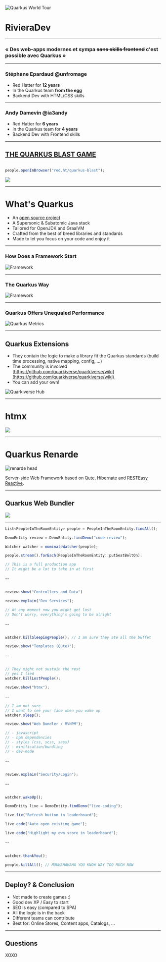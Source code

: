 ![Quarkus World Tour](assets/worldtour.png)

# RivieraDev

---

### « Des web-apps modernes et sympa ~~sans skills frontend~~ c'est possible avec Quarkus »

---

### Stéphane Epardaud @unfromage

- Red Hatter for **12 years**
- In the Quarkus team **from the egg**
- Backend Dev with HTML/CSS skills

---

### Andy Damevin @ia3andy

- Red Hatter for **6 years**
-  In the Quarkus team for **4 years**
- Backend Dev with Frontend skills


---

## <a href="https://red.ht/quarkus-blast" target="_blank">THE QUARKUS BLAST GAME</a>


```javascript

people.openInBrowser("red.ht/quarkus-blast");


```

![](assets/qr-code-white.png)<!-- .element height="30%" width="30%" -->

---

# What's Quarkus

-  An [open source project](https://quarkus.io/community/)
-  A Supersonic & Subatomic Java stack
- Tailored for OpenJDK and GraalVM
- Crafted from the best of breed libraries and standards
- Made to let you focus on your code and enjoy it


---

### How Does a Framework Start
![Framework](assets/framework-start.png)

---
### The Quarkus Way
![Framework](assets/quarkus-start.png)

---
### Quarkus Offers Unequaled Performance
![Quarkus Metrics](assets/quarkus-metrics.png)

---
## Quarkus Extensions

- &shy;<!-- .element: class="fragment" -->They contain the logic to make a library fit the Quarkus standards (build time processing, native mapping, config, …) 
- &shy;<!-- .element: class="fragment" -->The community is involved [https://github.com/quarkiverse/quarkiverse/wiki](https://github.com/quarkiverse/quarkiverse/wiki)  
- &shy;<!-- .element: class="fragment" -->You can add your own! 

![Quarkiverse Hub](assets/quarkiverse-hub.png)  <!-- .element height="40%" width="40%" class="fragment"  -->

---

# htmx

![](assets/htmx.png)

---

# Quarkus Renarde


![renarde head](assets/renarde-head.svg)

&shy;<!-- .element: class="fragment" -->Server-side Web Framework based on [Qute](https://quarkus.io/guides/qute-reference), [Hibernate](https://quarkus.io/guides/hibernate-orm-panache) and [RESTEasy Reactive](https://quarkus.io/guides/resteasy-reactive).

---

## Quarkus Web Bundler

![](assets/quarkus-web-bundler.png)

---


```javascript
List<PeopleInTheRoomEntity> people = PeopleInTheRoomEntity.findAll();

DemoEntity review = DemoEntity.findDemo("code-review");

Watcher watcher = nominateWatcher(people);

people.stream().forEach(PeopleInTheRoomEntity::putSeatBeltOn);

// This is a full production app
// It might be a lot to take in at first

```
--
```javascript

review.show("Controllers and Data")

review.explain("Dev Services");

// At any moment now you might get lost
// Don't worry, everything's going to be alright

```
--
```javascript

watcher.killSleepingPeople(); // I am sure they ate all the buffet

review.show("Templates (Qute)");

```
--
```javascript

// They might not sustain the rest
// yes I lied
watcher.killLostPeople(); 

review.show("htmx");

```
--
```javascript
// I am not sure 
// I want to see your face when you wake up
watcher.sleep(); 

review.show("Web Bundler / MVNPM");

// - javascript
// - npm dependencies
// - styles (css, scss, sass)
// - minification/bundling
// - dev-mode

```
--
```javascript

review.explain("Security/Login");

```
--
```javascript

watcher.wakeUp(); 

DemoEntity live = DemoEntity.findDemo("live-coding");

live.fix("Refresh button in leaderboard");

live.code("Auto open existing game");

live.code("Highlight my own score in leaderboard");

```
--

```javascript

watcher.thankYou();

people.killAll(); // MOUHAHAHAHA YOU KNOW WAY TOO MUCH NOW


```


---

## Deploy? & Conclusion

- Not made to create games :)
- &shy;<!-- .element: class="fragment" -->Good dev XP / Easy to start
- &shy;<!-- .element: class="fragment" -->SEO is easy (compared to SPA)
- &shy;<!-- .element: class="fragment" -->All the logic is in the back
- &shy;<!-- .element: class="fragment" -->Different teams can contribute
- &shy;<!-- .element: class="fragment" -->Best for: Online Stores,  Content apps, Catalogs, ...



---

## Questions

XOXO

